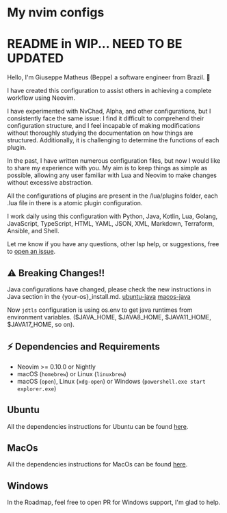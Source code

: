 # My nvim configs

<h1>README in WIP... NEED TO BE UPDATED</h1> 

Hello, I'm Giuseppe Matheus (Beppe) a software engineer from Brazil. 👋

I have created this configuration to assist others in achieving a complete workflow using Neovim.

I have experimented with NvChad, Alpha, and other configurations, but I consistently face the same issue: I find it difficult to comprehend their configuration structure, and I feel incapable of making modifications without thoroughly studying the documentation on how things are structured. Additionally, it is challenging to determine the functions of each plugin.

In the past, I have written numerous configuration files, but now I would like to share my experience with you. My aim is to keep things as simple as possible, allowing any user familiar with Lua and Neovim to make changes without excessive abstraction.

All the configurations of plugins are present in the /lua/plugins folder, each .lua file in there is a atomic plugin configuration.

I work daily using this configuration with Python, Java, Kotlin, Lua, Golang, JavaScript, TypeScript, HTML, YAML, JSON, XML, Markdown, Terraform, Ansible, and Shell.

Let me know if you have any questions, other lsp help, or suggestions, free to [open an issue](https://github.com/GiuseppeMP/my-nvim-config/issues/new).

## ⚠️  Breaking Changes!!

Java configurations have changed, please check the new instructions in Java section in the {your-os}_install.md.
[ubuntu-java](https://github.com/GiuseppeMP/my-nvim-config/blob/main/ubuntu_install.md#java)
[macos-java](https://github.com/GiuseppeMP/my-nvim-config/blob/main/macos_install.md#java)

Now `jdtls` configuration is using os.env to get java runtimes from environment variables. ($JAVA_HOME, $JAVA8_HOME, $JAVA11_HOME, $JAVA17_HOME, so on).

## ⚡️ Dependencies and Requirements

* Neovim >= 0.10.0 or Nightly
* macOS (`homebrew`) or Linux (`linuxbrew`)
* macOS (`open`), Linux (`xdg-open`) or Windows (`powershell.exe start explorer.exe`)

## Ubuntu
All the dependencies instructions for Ubuntu can be found [here](https://github.com/GiuseppeMP/my-nvim-config/blob/main/ubuntu_install.md).

## MacOs
All the dependencies instructions for MacOs can be found [here](https://github.com/GiuseppeMP/my-nvim-config/blob/main/macos_install.md).

## Windows
In the Roadmap, feel free to open PR for Windows support, I'm glad to help.
